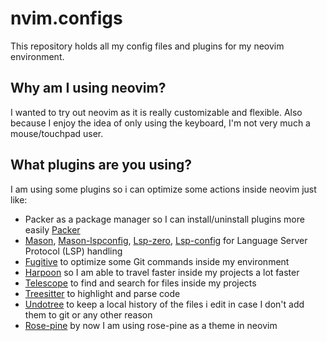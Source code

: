 # nvim.configs
This repository holds all my config files and plugins for my neovim environment.

## Why am I using neovim?
I wanted to try out neovim as it is really customizable and flexible.
Also because I enjoy the idea of only using the keyboard, I'm not very much a mouse/touchpad user.

## What plugins are you using?
I am using some plugins so i can optimize some actions inside neovim just like:
- Packer as a package manager so I can install/uninstall plugins more easily
[Packer]([https://github.com/user/repo/blob/branch/other_file.md](https://github.com/wbthomason/packer.nvim))
- [Mason](https://github.com/williamboman/mason.nvim), [Mason-lspconfig](https://github.com/williamboman/mason-lspconfig.nvim), [Lsp-zero](https://github.com/VonHeikemen/lsp-zero.nvim), [Lsp-config](https://github.com/neovim/nvim-lspconfig) for Language Server Protocol (LSP) handling
- [Fugitive](https://github.com/tpope/vim-fugitive) to optimize some Git commands inside my environment
- [Harpoon](https://github.com/ThePrimeagen/harpoon) so I am able to travel faster inside my projects a lot faster
- [Telescope](https://github.com/nvim-telescope/telescope.nvim) to find and search for files inside my projects
- [Treesitter](https://github.com/tree-sitter/tree-sitter) to highlight and parse code
- [Undotree](https://github.com/mbbill/undotree) to keep a local history of the files i edit in case I don't add them to git or any other reason
- [Rose-pine](https://github.com/rose-pine/neovim) by now I am using rose-pine as a theme in neovim
